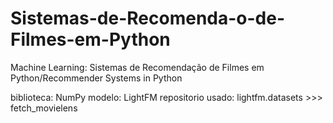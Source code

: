 # Sistemas-de-Recomenda-o-de-Filmes-em-Python
Machine Learning: Sistemas de Recomendação de Filmes em Python/Recommender Systems in Python

biblioteca: NumPy
modelo: LightFM
repositorio usado: lightfm.datasets >>> fetch_movielens
